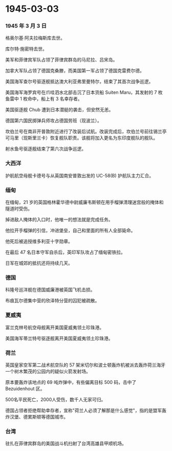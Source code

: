 # 1945-03-03

### 1945 年 3 月 3 日

格奥尔基·阿夫拉梅斯库去世。

库尔特·施密特去世。

美军和菲律宾军队占领了菲律宾群岛的马尼拉、吕宋岛。

加拿大军队占领了德国克桑滕，而美国第一军占领了德国克雷费尔德。

美国海军查尔号驱逐舰抵达澳大利亚弗里曼特尔，结束了其首次战争巡逻。

美国海军海罗宾号在爪哇泗水北部击沉了日本货船 Suiten Maru，其发射的 7
枚鱼雷中 1 枚命中，船上有 3 名幸存者。

美国驱逐舰 Chub 遭到日本潜艇的袭击，但安然无恙。

德国第六国民掷弹兵师攻占德国劳班（现波兰）。

坎伯兰号在南非开普敦附近进行了改装后试航。改装完成后，坎伯兰号前往锡兰亭可马里（现斯里兰卡）恢复舰队职责。该舰将加入更名为东印度舰队的舰队。

射水鱼号驱逐舰结束了第六次战争巡逻。

### 大西洋

护航航空母舰卡德号与从英国南安普敦出发的 UC-58(B) 护航队主力汇合。

### 缅甸

在缅甸，21
岁的英国格林霍华德中尉威廉韦斯顿在用手榴弹清理迷宫般的掩体和隧道时受伤。

掉进敌人掩体的入口时，他唯一的想法就是完成任务。

他拉开手榴弹的引信，冲进堡垒，自己和里面的所有人全部毙命。

他死后被追授维多利亚十字勋章。

在最后 47 名日本守军自杀后，英印军队攻占了缅甸密铁拉。

日军在城郊的抵抗还将持续几天。

### 德国

科隆号巡洋舰在德国威廉港被英国飞机击损。

布痕瓦尔德集中营的欣泽特分营的囚犯被疏散。

### 夏威夷

富兰克林号航空母舰离开美国夏威夷领土珍珠港。

美国海军蒂兰特号驱逐舰离开美国夏威夷领土珍珠港。

### 荷兰

英国皇家空军第二战术航空队的 57
架米切尔和波士顿轰炸机被派去轰炸荷兰海牙一个树木繁茂的公园内的疑似火箭发射场。

原本要轰炸该地点的 69 吨炸弹中，有些偏离目标 500 码，击中了 Bezuidenhout
区。

500名平民死亡，2000人受伤，数千人无家可归。

德国占领者拒绝帮助幸存者，宣称"荷兰人必须了解那是什么感觉"，指的是盟军轰炸汉堡、德累斯顿等德国城市。

### 台湾

驻扎在菲律宾群岛的美国战斗机扫射了台湾高雄县甲顺机场。